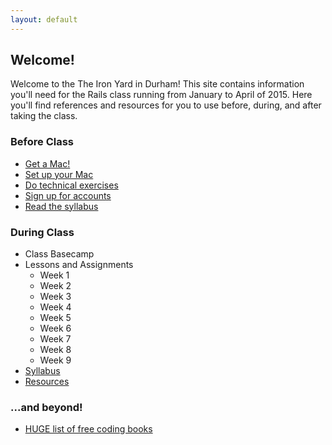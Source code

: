```yaml
---
layout: default
---
```


## Welcome!

Welcome to the The Iron Yard in Durham!  This site contains information you'll
need for the Rails class running from January to April of 2015.  Here you'll
find references and resources for you to use before, during, and after taking
the class.

### Before Class

* [Get a Mac!](/syllabus/mac.html)
* [Set up your Mac](/prework/setup.html)
* [Do technical exercises](/prework/exercises.html)
* [Sign up for accounts](/prework/accounts.html)
* [Read the syllabus](/syllabus/)

### During Class

* Class Basecamp
* Lessons and Assignments
  * Week 1
  * Week 2
  * Week 3
  * Week 4
  * Week 5
  * Week 6
  * Week 7
  * Week 8
  * Week 9
* [Syllabus](/syllabus/)
* [Resources](/resources/)

### ...and beyond!

* [HUGE list of free coding books](https://github.com/vhf/free-programming-books/blob/master/free-programming-books.md)
